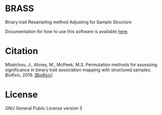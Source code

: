 # BRASS
Binary trait Resampling method Adjusting for Sample Structure

Documentation for how to use this software is available [here](https://github.com/joellesophya/BRASS/blob/master/doc/BRASS_doc.pdf).

# Citation 
Mbatchou, J., Abney, M., McPeek, M.S. Permutation methods for assessing significance in binary trait association mapping with structured samples. *BioRxiv*, 2019. [[BioRxiv]](https://www.biorxiv.org/content/10.1101/451377v2)

# License
GNU General Public License version 3

